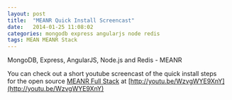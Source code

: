 ```yaml
---
layout: post
title:  "MEANR Quick Install Screencast"
date:   2014-01-25 11:08:02
categories: mongodb express angularjs node redis
tags: MEAN MEANR Stack
---
```


MongoDB, Express, AngularJS, Node.js and Redis - MEANR

You can check out a short youtube screencast of the quick install steps
<br/>
for the open source [MEANR Full Stack](https://github.com/rudijs/meanr-full-stack) at [http://youtu.be/WzvgWYE9XnY](http://youtu.be/WzvgWYE9XnY)
